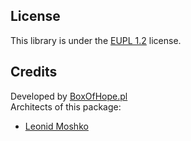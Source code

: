 ## License

This library is under the [EUPL 1.2](LICENSE) license.

## Credits

Developed by [BoxOfHope.pl](https://boxofhope.pl)    
Architects of this package:
- [Leonid Moshko](https://github.com/LeoMoshko)
